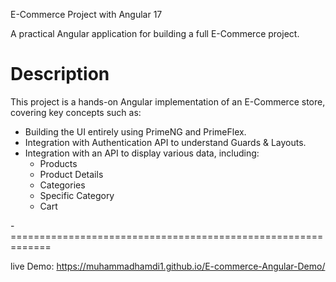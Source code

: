 E-Commerce Project with Angular 17

A practical Angular application for building a full E-Commerce project.

Description
===========
This project is a hands-on Angular implementation of an E-Commerce store, covering key concepts such as:

  * Building the UI entirely using PrimeNG and PrimeFlex.
  * Integration with Authentication API to understand Guards & Layouts.
  * Integration with an API to display various data, including:
     - Products
     -  Product Details
     -  Categories
     -  Specific Category
     - Cart
       
-=============================================================

live Demo:  https://muhammadhamdi1.github.io/E-commerce-Angular-Demo/
